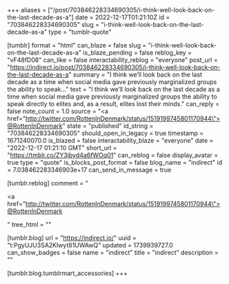 +++
aliases = ["/post/703846228334690305/i-think-well-look-back-on-the-last-decade-as-a"]
date = 2022-12-17T01:21:10Z
id = "703846228334690305"
slug = "i-think-well-look-back-on-the-last-decade-as-a"
type = "tumblr-quote"

[tumblr]
format = "html"
can_blaze = false
slug = "i-think-well-look-back-on-the-last-decade-as-a"
is_blaze_pending = false
reblog_key = "vF48fD08"
can_like = false
interactability_reblog = "everyone"
post_url = "https://indirect.io/post/703846228334690305/i-think-well-look-back-on-the-last-decade-as-a"
summary = "I think we’ll look back on the last decade as a time when social media gave previously marginalized groups the ability to speak..."
text = "I think we&rsquo;ll look back on the last decade as a time when social media gave previously marginalized groups the ability to speak directly to elites and, as a result, elites lost their minds."
can_reply = false
note_count = 1.0
source = "<a href=\"http://twitter.com/RottenInDenmark/status/1519199745801170944\">@RottenInDenmark</a>"
state = "published"
id_string = "703846228334690305"
should_open_in_legacy = true
timestamp = 1671240070.0
is_blazed = false
interactability_blaze = "everyone"
date = "2022-12-17 01:21:10 GMT"
short_url = "https://tmblr.co/ZY3jbyd4a6fWOq01"
can_reblog = false
display_avatar = true
type = "quote"
is_blocks_post_format = false
blog_name = "indirect"
id = 7.038462283346903e+17
can_send_in_message = true

[tumblr.reblog]
comment = "<p><a href=\"http://twitter.com/RottenInDenmark/status/1519199745801170944\">@RottenInDenmark</a></p>"
tree_html = ""

[tumblr.blog]
url = "https://indirect.io/"
uuid = "t:PgyUJU3SA2Klwyt81UWAwQ"
updated = 1739939727.0
can_show_badges = false
name = "indirect"
title = "indirect"
description = ""

[tumblr.blog.tumblrmart_accessories]
+++
